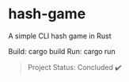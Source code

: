 # hash-game
A simple CLI hash game in Rust

Build: cargo build
Run: cargo run

> Project Status: Concluded :heavy_check_mark:
